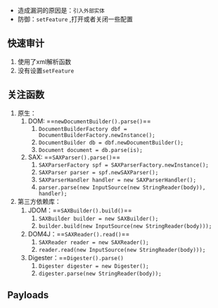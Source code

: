 - 造成漏洞的原因是：`引入外部实体`
- 防御：`setFeature` ,打开或者关闭一些配置
## 快速审计
1. 使用了xml解析函数
2. 没有设置`setFeature`

## 关注函数
1. 原生：
	1. DOM: ==`newDocumentBuilder().parse()`==
		1. `DocumentBuilderFactory dbf = DocumentBuilderFactory.newInstance();`
		2. `DocumentBuilder db = dbf.newDocumentBuilder();`
		3. `Document document = db.parse(is);`  
	2. SAX: ==`SAXParser().parse()`==
		1. `SAXParserFactory spf = SAXParserFactory.newInstance();`
		2. `SAXParser parser = spf.newSAXParser();`
		3. `SAXParserHandler handler = new SAXParserHandler();`
		4. `parser.parse(new InputSource(new StringReader(body)), handler);`
2. 第三方依赖库：
	1. JDOM：==`SAXBuilder().build()`==
		1. `SAXBuilder builder = new SAXBuilder();`
		2. `builder.build(new InputSource(new StringReader(body)));`
	2. DOM4J：==`SAXReader().read()`==
		1. `SAXReader reader = new SAXReader();`
		2. `reader.read(new InputSource(new StringReader(body)));` 
	3. Digester：==`Digester().parse()`
		1. `Digester digester = new Digester();`
		2. `digester.parse(new StringReader(body));`


## Payloads
